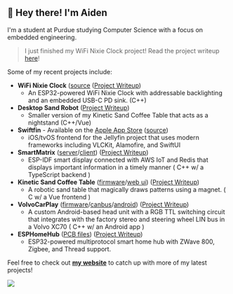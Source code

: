 ## 👋 Hey there! I'm Aiden

I'm a student at Purdue studying Computer Science with a focus on embedded engineering.

> I just finished my WiFi Nixie Clock project! Read the project writeup [here](https://vigue.me/posts/nixie-clock)!

Some of my recent projects include:

- **WiFi Nixie Clock** ([source](https://github.com/acvigue/TesKey) ([Project Writeup](https://vigue.me/posts/nixie-clock))
  - An ESP32-powered WiFi Nixie Clock with addressable backlighting and an embedded USB-C PD sink. (C++)
- **Desktop Sand Robot** ([Project Writeup](https://vigue.me/posts/tabletop-kinetic-sand-robot-part-1-cad))
  - Smaller version of my Kinetic Sand Coffee Table that acts as a nightstand (C++/Vue)
- **Swiftfin** - Available on the [Apple App Store](https://apps.apple.com/ca/app/swiftfin/id1604098728) ([source](https://github.com/jellyfin/swiftfin))
  - iOS/tvOS frontend for the Jellyfin project that uses modern frameworks including VLCKit, Alamofire, and SwiftUI
- **SmartMatrix** ([server](https://github.com/acvigue/SmartMatrixServer)/[client](https://github.com/acvigue/SmartMatrix-IDF)) ([Project Writeup](https://vigue.me/posts/esp32-internet-connected-smart-matrix))
  - ESP-IDF smart display connected with AWS IoT and Redis that displays important information in a timely manner ( C++ w/ a TypeScript backend ) 
- **Kinetic Sand Coffee Table** ([firmware](https://github.com/acvigue/TranquilFirmware)/[web ui](https://github.com/acvigue/TranquilVue)) ([Project Writeup](https://vigue.me/posts/kinetic-sand-coffee-table))
  - A robotic sand table that magically draws patterns using a magnet. ( C w/ a Vue frontend )
- **VolvoCarPlay** ([firmware](https://github.com/acvigue/VolvoCarPlay-SAMD)/[canbus](https://github.com/acvigue/VolvoCarPlay-CANBus)/[android](https://github.com/acvigue/VolvoCarPlay-APK)) ([Project Writeup](https://vigue.me/posts/adding-apple-carplay-to-a-2013-volvo-xc70))
  - A custom Android-based head unit with a RGB TTL switching circuit that integrates with the factory stereo and steering wheel LIN bus in a Volvo XC70 ( C++ w/ an Android app ) 
- **ESPHomeHub** ([PCB files](https://github.com/acvigue/ESPHomeHub)) ([Project Writeup](http://vigue.me/posts/esphome-multiprotocol-smart-home-hub))
  - ESP32-powered multiprotocol smart home hub with ZWave 800, Zigbee, and Thread support. 

Feel free to check out **[my website](https://vigue.me)** to catch up with more of my latest projects!

[![](https://visitcount.itsvg.in/api?id=acvigue&icon=5&color=12)](https://visitcount.itsvg.in)
